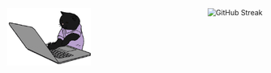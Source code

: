 
<!-- ### Hi there 👋-->
<div>
    <img align="left" src="https://github.com/heartyang520/HeartYang.github.io/blob/main/share/hacker_a.gif?raw=true.gif" width="33%">
    <a href="https://git.io/streak-stats"><img align="right" src="https://streak-stats.demolab.com?user=NoyeArk&theme=github-dark&hide_border=true" alt="GitHub Streak" /></a>
</div>

<!-- <img src="https://github.com/heartyang520/HeartYang.github.io/blob/main/share/paomaxian.gif?raw=true" height="20" width="100%"> -->
<!--
**NoyeArk/NoyeArk** is a ✨ _special_ ✨ repository because its `README.md` (this file) appears on your GitHub profile.

Here are some ideas to get you started:

- 🔭 I’m currently working on ...
- 🌱 I’m currently learning ...
- 👯 I’m looking to collaborate on ...
- 🤔 I’m looking for help with ...
- 💬 Ask me about ...
- 📫 How to reach me: ...
- 😄 Pronouns: ...
- ⚡ Fun fact: ...
-->
